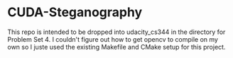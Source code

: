 # CUDA-Steganography

This repo is intended to be dropped into udacity_cs344 in the directory for
Problem Set 4. I couldn't figure out how to get opencv to compile on my own
so I juste used the existing Makefile and CMake setup for this project.
